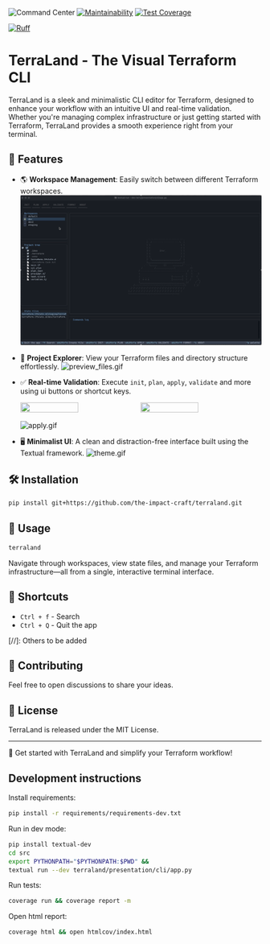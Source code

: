 ![Command Center](https://img.shields.io/badge/terraform%20command%20center-45d298?logo=terraform&logoColor=white)
[![Maintainability](https://qlty.sh/badges/cd586ab2-d5b8-438e-ad72-48ffcb996370/maintainability.svg)](https://qlty.sh/gh/the-impact-craft/projects/terraland)
[![Test Coverage](https://api.codeclimate.com/v1/badges/62ef5aeefc01a2c5521b/test_coverage)](https://codeclimate.com/repos/67ab4de0fe407500a7cecccf/test_coverage)

[![Ruff](https://img.shields.io/endpoint?url=https://raw.githubusercontent.com/astral-sh/ruff/main/assets/badge/v2.json)](https://github.com/astral-sh/ruff)

# TerraLand - The Visual Terraform CLI

TerraLand is a sleek and minimalistic CLI editor for Terraform, designed to enhance your workflow with an intuitive UI and real-time validation. Whether you're managing complex infrastructure or just getting started with Terraform, TerraLand provides a smooth experience right from your terminal.

## 🚀 Features

- 🌎 **Workspace Management**: Easily switch between different Terraform workspaces.
    ![switch_workspace.gif](media/switch_workspace.gif)[](https://github.com/the-impact-craft/terraland/blob/main/media/demo1.gif)


- 📂 **Project Explorer**: View your Terraform files and directory structure effortlessly.
    ![preview_files.gif](media/preview_files.gif)


- ✅ **Real-time Validation**: Execute `init`, `plan`, `apply`, `validate` and more using ui buttons or shortcut keys.
    <p float="left">
        <img src="media/init.gif" width="49%" height="50%"/>
        <img src="media/format.gif" width="49%" height="50%"/>
    </p
  
    ![apply.gif](media/apply.gif)

- 🖥️ **Minimalist UI**: A clean and distraction-free interface built using the Textual framework.
    ![theme.gif](media/theme.gif)

## 🛠 Installation

```bash
pip install git+https://github.com/the-impact-craft/terraland.git
```

## 📌 Usage

```bash
terraland
```

Navigate through workspaces, view state files, and manage your Terraform infrastructure—all from a single, interactive terminal interface.

## 🎯 Shortcuts

- `Ctrl + f` - Search
- `Ctrl + Q` - Quit the app

[//]: Others to be added

## 🤝 Contributing

Feel free to open discussions to share your ideas.

## 📜 License

TerraLand is released under the MIT License.

---

🚀 Get started with TerraLand and simplify your Terraform workflow!


## Development instructions

Install requirements:

```bash
pip install -r requirements/requirements-dev.txt
```

Run in dev mode:

```bash
pip install textual-dev
cd src
export PYTHONPATH="$PYTHONPATH:$PWD" && 
textual run --dev terraland/presentation/cli/app.py
```

Run tests:

```bash 
coverage run && coverage report -m
```

Open html report:

```bash
coverage html && open htmlcov/index.html
```